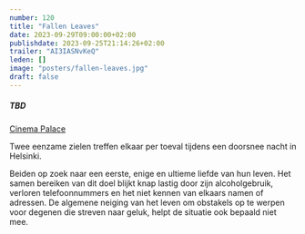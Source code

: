 ```yaml
---
number: 120
title: "Fallen Leaves"
date: 2023-09-29T09:00:00+02:00
publishdate: 2023-09-25T21:14:26+02:00
trailer: "AI3IASNvKeQ"
leden: []
image: "posters/fallen-leaves.jpg"
draft: false
---
```


##### TBD

[Cinema Palace]()

Twee eenzame zielen treffen elkaar per toeval tijdens een doorsnee nacht in Helsinki.
<!--more-->
Beiden op zoek naar een eerste, enige en ultieme liefde van hun leven.
Het samen bereiken van dit doel blijkt knap lastig door zijn alcoholgebruik,
verloren telefoonnummers en het niet kennen van elkaars namen of adressen.
De algemene neiging van het leven om obstakels op te werpen voor degenen
die streven naar geluk, helpt de situatie ook bepaald niet mee.
